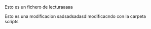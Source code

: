 Esto es un fichero de lecturaaaaa

Esto es una modificacion
 sadsadsadasd
modificacndo con la carpeta scripts
